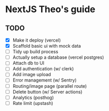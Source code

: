 # NextJS Theo's guide

## TODO

- [x] Make it deploy (vercel)
- [x] Scaffold basic ui with mock data
- [ ] Tidy up build process
- [ ] Actually setup a database (vercel postgres)
- [ ] Attach db to UI
- [ ] Add authentication (w/ clerk)
- [ ] Add image upload
- [ ] Error management (w/ Sentry)
- [ ] Routing/image page (parallel route)
- [ ] Delete button (w/ Server actions)
- [ ] Analytics (posthog)
- [ ] Rate limit (upstash)
